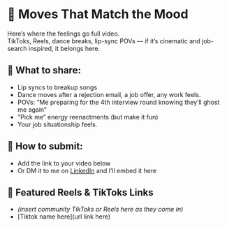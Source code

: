 # 💃 Moves That Match the Mood

Here’s where the feelings go full video.  
TikToks, Reels, dance breaks, lip-sync POVs — if it’s cinematic and job-search inspired, it belongs here.

## 🎥 What to share:
- Lip syncs to breakup songs
- Dance moves after a rejection email, a job offer, any work feels.
- POVs: “Me preparing for the 4th interview round knowing they’ll ghost me again”
- “Pick me” energy reenactments (but make it fun)
- Your job situationship feels.

## 📩 How to submit:
- Add the link to your video below
- Or DM it to me on [LinkedIn](https://linkedin.com/in/YOURHANDLE) and I’ll embed it here

## 🌟 Featured Reels & TikToks Links

- _(insert community TikToks or Reels here as they come in)_
- [Tiktok name here](url link here)
